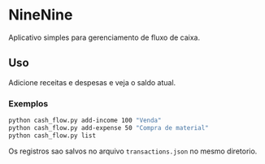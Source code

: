 # NineNine

Aplicativo simples para gerenciamento de fluxo de caixa.

## Uso

Adicione receitas e despesas e veja o saldo atual.

### Exemplos

```bash
python cash_flow.py add-income 100 "Venda"
python cash_flow.py add-expense 50 "Compra de material"
python cash_flow.py list
```

Os registros sao salvos no arquivo `transactions.json` no mesmo diretorio.
